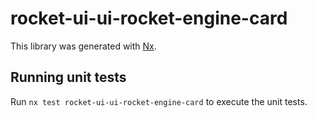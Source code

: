 # rocket-ui-ui-rocket-engine-card

This library was generated with [Nx](https://nx.dev).

## Running unit tests

Run `nx test rocket-ui-ui-rocket-engine-card` to execute the unit tests.
